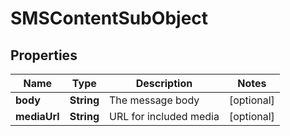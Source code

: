 # SMSContentSubObject

## Properties
Name | Type | Description | Notes
------------ | ------------- | ------------- | -------------
**body** | **String** | The message body |  [optional]
**mediaUrl** | **String** | URL for included media |  [optional]
